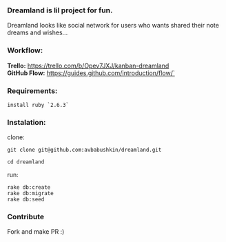 ### Dreamland is lil project for fun. 

   Dreamland looks like social network for users who wants shared their note dreams and wishes...

### Workflow:
  
  **Trello:** https://trello.com/b/Opev7JXJ/kanban-dreamland<br/>
  **GitHub Flow:** https://guides.github.com/introduction/flow/`

### Requirements:
    
    install ruby `2.6.3`

### Instalation:

  clone:

    git clone git@github.com:avbabushkin/dreamland.git
   
    cd dreamland

  run:
    
    rake db:create
    rake db:migrate
    rake db:seed

### Contribute

Fork and make PR :)
